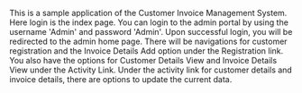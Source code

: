 This is a sample application of the Customer Invoice Management System. Here login is the index page.
You can login to the admin portal by using the username 'Admin' and password 'Admin'.
Upon successful login, you will be redirected to the admin home page.
There will be navigations for customer registration and the Invoice Details Add option under the Registration link.
You also have the options for Customer Details View and Invoice Details View under the Activity Link.
Under the activity link for customer details and invoice details, there are options to update the current data.
